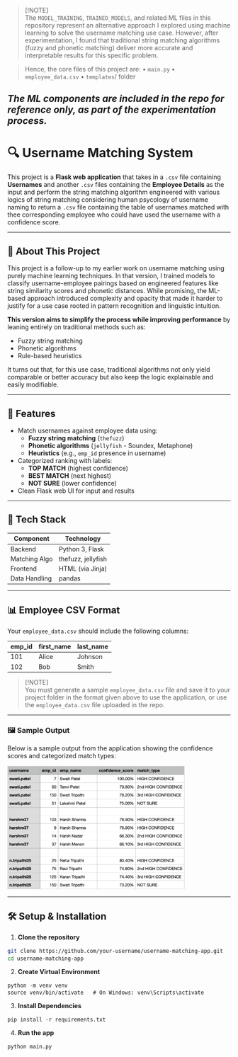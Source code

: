 > [!NOTE]\
> The `MODEL_TRAINING`, `TRAINED_MODELS`, and related ML files in this repository represent an alternative approach I explored using machine learning to solve the username matching use case. However, after experimentation, I found that traditional string matching algorithms (fuzzy and phonetic matching) deliver more accurate and interpretable results for this specific problem.

> Hence, the core files of this project are:
	•	`main.py`
	•	`employee_data.csv`
	•	`templates`/ folder

*The ML components are included in the repo for reference only, as part of the experimentation process.*
---


# 🔍 Username Matching System

This project is a **Flask web application** that takes in a ```.csv``` file containing **Usernames** and another ```.csv``` files containing the **Employee Details** as the input and perform the string matching algorithm engineered with various logics of string matching considering human psycology of username naming to return a ```.csv``` file containing the table of usernames matched with thee corresponding employee who could have used the username with a confidence score.

---

## 🔁 About This Project

This project is a follow-up to my earlier work on username matching using purely machine learning techniques. In that version, I trained models to classify username-employee pairings based on engineered features like string similarity scores and phonetic distances. While promising, the ML-based approach introduced complexity and opacity that made it harder to justify for a use case rooted in pattern recognition and linguistic intuition.

**This version aims to simplify the process while improving performance** by leaning entirely on traditional methods such as:
- Fuzzy string matching
- Phonetic algorithms
- Rule-based heuristics

It turns out that, for this use case, traditional algorithms not only yield comparable or better accuracy but also keep the logic explainable and easily modifiable.

---

## 🚀 Features

- Match usernames against employee data using:
  - **Fuzzy string matching** (`thefuzz`)
  - **Phonetic algorithms** (`jellyfish` - Soundex, Metaphone)
  - **Heuristics** (e.g., `emp_id` presence in username)
- Categorized ranking with labels:
  - **TOP MATCH** (highest confidence)
  - **BEST MATCH** (next highest)
  - **NOT SURE** (lower confidence)
- Clean Flask web UI for input and results
---

## 🧠 Tech Stack

| Component     | Technology        |
|---------------|-------------------|
| Backend       | Python 3, Flask   |
| Matching Algo | thefuzz, jellyfish|
| Frontend      | HTML (via Jinja)  |
| Data Handling | pandas            |

---

## 📊 Employee CSV Format

Your `employee_data.csv` should include the following columns:

| emp_id | first_name | last_name |
|--------|------------|-----------|
| 101    | Alice      | Johnson   |
| 102    | Bob        | Smith     |

> [!NOTE]\
> You must generate a sample `employee_data.csv` file and save it to your project folder in the format given above to use the application, or use the `employee_data.csv` file uploaded in the repo.

---
<h3>🖼️ Sample Output</h3>

<p>Below is a sample output from the application showing the confidence scores and categorized match types:</p>

<img src="assets/example.png" alt="Sample Output" width="400"/>

___

## 🛠️ Setup & Installation

1. **Clone the repository**
```bash
git clone https://github.com/your-username/username-matching-app.git
cd username-matching-app
```
2. **Create Virtual Environment**
```
python -m venv venv
source venv/bin/activate   # On Windows: venv\Scripts\activate
```
3. **Install Dependencies**
```
pip install -r requirements.txt
```
4. **Run the app**

```
python main.py
```
